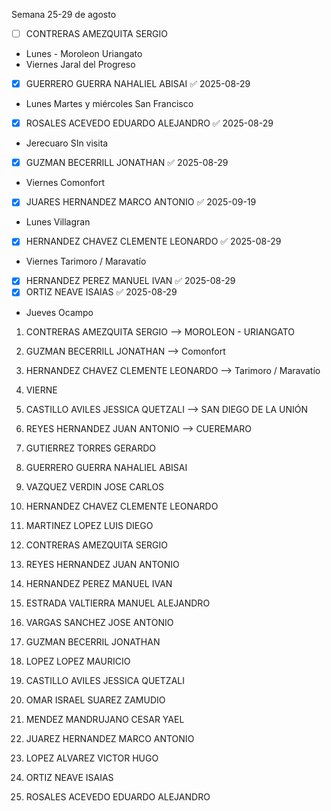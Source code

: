 Semana 25-29 de agosto

- [ ] CONTRERAS AMEZQUITA SERGIO
- Lunes - Moroleon Uriangato
-  Viernes Jaral del Progreso
- [x] GUERRERO GUERRA NAHALIEL ABISAI ✅ 2025-08-29
-  Lunes Martes y miércoles  San Francisco
- [x] ROSALES ACEVEDO EDUARDO ALEJANDRO ✅ 2025-08-29
- Jerecuaro SIn visita
- [x] GUZMAN BECERRILL JONATHAN ✅ 2025-08-29
-  Viernes Comonfort
- [x] JUARES HERNANDEZ MARCO ANTONIO ✅ 2025-09-19
- Lunes Villagran
- [x] HERNANDEZ CHAVEZ CLEMENTE LEONARDO ✅ 2025-08-29
- Viernes Tarimoro / Maravatío
- [x] HERNANDEZ PEREZ MANUEL IVAN ✅ 2025-08-29
- [x] ORTIZ NEAVE ISAIAS ✅ 2025-08-29
-  Jueves Ocampo






1. CONTRERAS AMEZQUITA SERGIO --> MOROLEON - URIANGATO
2. GUZMAN BECERRILL JONATHAN --> Comonfort
3. HERNANDEZ CHAVEZ CLEMENTE LEONARDO --> Tarimoro / Maravatío
4. VIERNE


5. CASTILLO AVILES JESSICA QUETZALI --> SAN DIEGO DE LA UNIÓN
6. REYES HERNANDEZ JUAN ANTONIO --> CUEREMARO






7. GUTIERREZ TORRES GERARDO  
8. GUERRERO GUERRA NAHALIEL ABISAI  
9. VAZQUEZ VERDIN JOSE CARLOS  
10. HERNANDEZ CHAVEZ CLEMENTE LEONARDO  
11. MARTINEZ LOPEZ LUIS DIEGO  
12. CONTRERAS AMEZQUITA SERGIO  
13. REYES HERNANDEZ JUAN ANTONIO  
14. HERNANDEZ PEREZ MANUEL IVAN  
15. ESTRADA VALTIERRA MANUEL ALEJANDRO  
16. VARGAS SANCHEZ JOSE ANTONIO  
17. GUZMAN BECERRIL JONATHAN  
18. LOPEZ LOPEZ MAURICIO  
19. CASTILLO AVILES JESSICA QUETZALI  
20. OMAR ISRAEL SUAREZ ZAMUDIO  
21. MENDEZ MANDRUJANO CESAR YAEL  
22. JUAREZ HERNANDEZ MARCO ANTONIO  
23. LOPEZ ALVAREZ VICTOR HUGO  
24. ORTIZ NEAVE ISAIAS  
25. ROSALES ACEVEDO EDUARDO ALEJANDRO